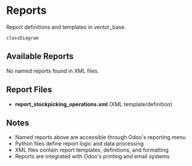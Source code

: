 # Reports

Report definitions and templates in ventor_base.

```mermaid
classDiagram
```

## Available Reports

No named reports found in XML files.


## Report Files

- **report_stockpicking_operations.xml** (XML template/definition)

## Notes
- Named reports above are accessible through Odoo's reporting menu
- Python files define report logic and data processing
- XML files contain report templates, definitions, and formatting
- Reports are integrated with Odoo's printing and email systems
